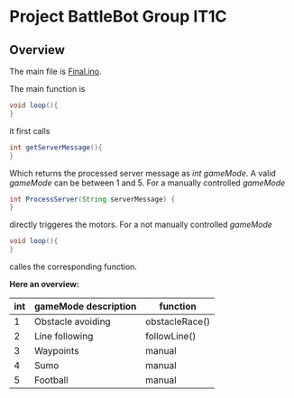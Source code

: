 # Project BattleBot Group IT1C

## Overview

The main file is [Final.ino](/BasicFunctions/Final/Final.ino).

The main function is 
```java
void loop(){
}
```
it first calls
```java
int getServerMessage(){
}
```
Which returns the processed server message as *int gameMode*. 
A valid *gameMode* can be between 1 and 5.
For a manually controlled *gameMode*
```java
int ProcessServer(String serverMessage) {
}
```
directly triggeres the motors.
For a not manually controlled *gameMode*
```java
void loop(){
}
```
calles the corresponding function.

**Here an overview:**

| int | gameMode description | function       | 
| --- | -------------------- | -------------- |
| 1   | Obstacle avoiding    | obstacleRace() |
| 2   | Line following       | followLine()   |
| 3   | Waypoints            | manual         |
| 4   | Sumo                 | manual         |
| 5   | Football             | manual         |

